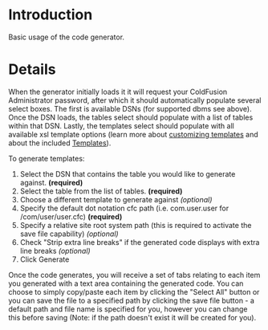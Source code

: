 # Introduction #

Basic usage of the code generator.


# Details #
When the generator initially loads it it will request your ColdFusion Administrator password, after which it should automatically populate several select boxes.
The first is available DSNs (for supported dbms see above). Once the DSN loads, the tables
select should populate with a list of tables within that DSN. Lastly, the templates select
should populate with all available xsl template options (learn more about [customizing templates](CustomizingTemplates.md) and about the included [Templates](Templates.md)).

To generate templates:

  1. Select the DSN that contains the table you would like to generate against. **(required)**
  1. Select the table from the list of tables. **(required)**
  1. Choose a different template to generate against _(optional)_
  1. Specify the default dot notation cfc path (i.e. com.user.user for /com/user/user.cfc) **(required)**
  1. Specify a relative site root system path (this is required to activate the save file capability) _(optional)_
  1. Check "Strip extra line breaks" if the generated code displays with extra line breaks _(optional)_
  1. Click Generate

Once the code generates, you will receive a set of tabs relating to each item you
generated with a text area containing the generated code. You can choose to simply
copy/paste each item by clicking the "Select All" button or you can save the file to a
specified path by clicking the save file button - a default path and file name is
specified for you, however you can change this before saving (Note: if the path doesn't
exist it will be created for you).